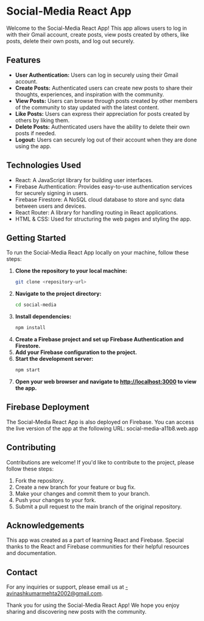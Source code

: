 # Social-Media React App

Welcome to the Social-Media React App! This app allows users to log in with their Gmail account, create posts, view posts created by others, like posts, delete their own posts, and log out securely.

## Features
- **User Authentication:** Users can log in securely using their Gmail account.
- **Create Posts:** Authenticated users can create new posts to share their thoughts, experiences, and inspiration with the community.
- **View Posts:** Users can browse through posts created by other members of the community to stay updated with the latest content.
- **Like Posts:** Users can express their appreciation for posts created by others by liking them.
- **Delete Posts:** Authenticated users have the ability to delete their own posts if needed.
- **Logout:** Users can securely log out of their account when they are done using the app.

## Technologies Used
- React: A JavaScript library for building user interfaces.
- Firebase Authentication: Provides easy-to-use authentication services for securely signing in users.
- Firebase Firestore: A NoSQL cloud database to store and sync data between users and devices.
- React Router: A library for handling routing in React applications.
- HTML & CSS: Used for structuring the web pages and styling the app.

## Getting Started
To run the Social-Media React App locally on your machine, follow these steps:
1. **Clone the repository to your local machine:**
   ```bash
   git clone <repository-url>
2. **Navigate to the project directory:**
   ```bash
   cd social-media
3. **Install dependencies:**
   ```bash
   npm install
4. **Create a Firebase project and set up Firebase Authentication and Firestore.**
5. **Add your Firebase configuration to the project.**
6. **Start the development server:**
   ```bash
   npm start
7. **Open your web browser and navigate to [http://localhost:3000](http://localhost:3000) to view the app.**

## Firebase Deployment
The Social-Media React App is also deployed on Firebase. You can access the live version of the app at the following URL: social-media-a11b8.web.app

## Contributing
Contributions are welcome! If you'd like to contribute to the project, please follow these steps:
1. Fork the repository.
2. Create a new branch for your feature or bug fix.
3. Make your changes and commit them to your branch.
4. Push your changes to your fork.
5. Submit a pull request to the main branch of the original repository.

## Acknowledgements
This app was created as a part of learning React and Firebase.
Special thanks to the React and Firebase communities for their helpful resources and documentation.

## Contact
For any inquiries or support, please email us at -avinashkumarmehta2002@gmail.com.

Thank you for using the Social-Media React App! We hope you enjoy sharing and discovering new posts with the community.
